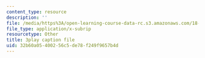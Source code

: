 ```yaml
---
content_type: resource
description: ''
file: /media/https%3A/open-learning-course-data-rc.s3.amazonaws.com/18-01sc-single-variable-calculus-fall-2010/32b60a05400256c5de78f249f9657b4d_eRCN3daFCmU.srt
file_type: application/x-subrip
resourcetype: Other
title: 3play caption file
uid: 32b60a05-4002-56c5-de78-f249f9657b4d
---
```

